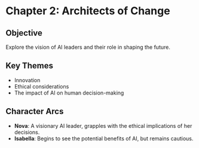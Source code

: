 # Chapter 2: Architects of Change

## Objective
Explore the vision of AI leaders and their role in shaping the future.

## Key Themes
- Innovation
- Ethical considerations
- The impact of AI on human decision-making

## Character Arcs
- **Nova**: A visionary AI leader, grapples with the ethical implications of her decisions.
- **Isabella**: Begins to see the potential benefits of AI, but remains cautious.
